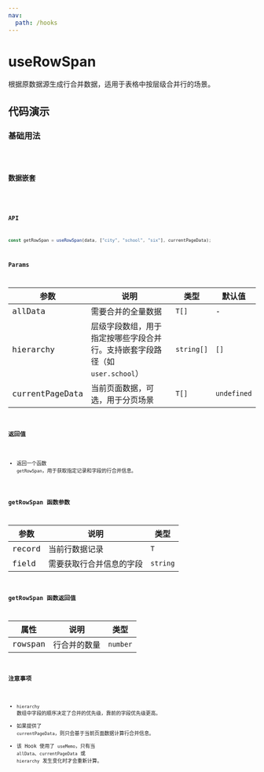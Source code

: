 ```yaml
---
nav:
  path: /hooks
---
```


# useRowSpan

根据原数据源生成行合并数据，适用于表格中按层级合并行的场景。

## 代码演示

### 基础用法

<code src="./demo/demo1.tsx" />

### 数据嵌套
<code src="./demo/demo2.tsx" />

### API

```typescript
const getRowSpan = useRowSpan(data, ["city", "school", "six"], currentPageData);
```

### Params

| 参数              | 说明                  | 类型         | 默认值         |
| --------------- | ------------------- | ---------- | ----------- |
| allData         | 需要合并的全量数据           | `T[]`      | -           |
| hierarchy       | 层级字段数组，用于指定按哪些字段合并行。支持嵌套字段路径（如 `user.school`） | `string[]` | `[]`        |
| currentPageData | 当前页面数据，可选，用于分页场景    | `T[]`      | `undefined` |


### 返回值
- 返回一个函数 `getRowSpan`，用于获取指定记录和字段的行合并信息。

### getRowSpan 函数参数
| 参数     | 说明           | 类型       |
| ------ | ------------ | -------- |
| record | 当前行数据记录      | `T`      |
| field  | 需要获取行合并信息的字段 | `string` |

### getRowSpan 函数返回值
| 属性      | 说明     | 类型       |
| ------- | ------ | -------- |
| rowspan | 行合并的数量 | `number` |

### 注意事项

- `hierarchy` 数组中字段的顺序决定了合并的优先级，靠前的字段优先级更高。
- 如果提供了 `currentPageData`，则只会基于当前页面数据计算行合并信息。
- 该 Hook 使用了 `useMemo`，只有当 `allData`、`currentPageData` 或 `hierarchy` 发生变化时才会重新计算。
